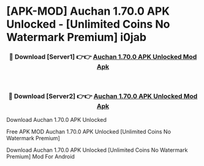 # [APK-MOD] Auchan 1.70.0 APK Unlocked - [Unlimited Coins No Watermark Premium] i0jab



<div align="center">
<h3>🔴 Download [Server1] 👉👉 <a href="https://momento.my/?title=Auchan_1.70.0_APK_Unlocked">Auchan 1.70.0 APK Unlocked Mod Apk</a></h3><br>

<h3>🔴 Download [Server2] 👉👉 <a href="https://momento.my/?title=Auchan_1.70.0_APK_Unlocked">Auchan 1.70.0 APK Unlocked Mod Apk</a></h3>
</div>



Download Auchan 1.70.0 APK Unlocked 

Free APK MOD Auchan 1.70.0 APK Unlocked [Unlimited Coins No Watermark Premium]

Download Auchan 1.70.0 APK Unlocked [Unlimited Coins No Watermark Premium] Mod For Android
